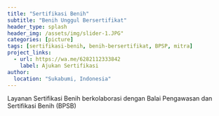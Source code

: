```yaml
---
title: "Sertifikasi Benih"
subtitle: "Benih Unggul Bersertifikat"
header_type: splash
header_img: /assets/img/slider-1.JPG"
categories: [picture]
tags: [sertifikasi-benih, benih-bersertifikat, BPSP, mitra]
project_links:
  - url: https://wa.me/6282112333842
    label: Ajukan Sertifikasi
author:
  location: "Sukabumi, Indonesia"
---
```


Layanan Sertifikasi Benih berkolaborasi dengan Balai Pengawasan dan Sertifikasi Benih (BPSB)
